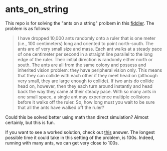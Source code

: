 # ants_on_string

This repo is for solving the "ants on a string" prolbem in this [fiddler](https://thefiddler.substack.com/i/135921236/making-the-rounds). The problem is as follows:

> I have dropped 10,000 ants randomly onto a ruler that is one meter (i.e., 100 centimeters) long and oriented to point north-south. The ants are of very small size and mass. Each ant walks at a steady pace of one centimeter per second in a straight line parallel to the long edge of the ruler. Their initial direction is randomly either north or south. The ants are all from the same colony and possess and inherited vision problem: they have peripheral vision only. This means that they can collide with each other if they meet head on (although very small, they are large enough to collide). If two ants do collide head on, however, then they each turn around instantly and head back the way they came at their steady pace. With so many ants in one small space, a single ant may experience multiple collisions before it walks off the ruler. So, how long must you wait to be sure that all the ants have walked off the ruler?

Could this be solved better using math than direct simulation? Almost certainly, but this is fun.

If you want to see a worked solution, check out [this](https://www.physics.montana.edu/avorontsov/teaching/problemoftheweek/documents/problem_Math004.pdf) answer. The longest possible time it could take in this setting of the problem, is 100s. Indeed, running with many ants, we can get very close to 100s.
